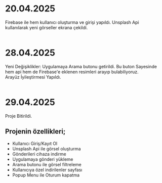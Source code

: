<h1>20.04.2025</h1>
Firebase ile hem kullanıcı oluşturma ve girişi yapıldı. Unsplash Api kullanılarak yeni görseller ekrana çekildi.
<br><br>

<h1>28.04.2025</h1>
Yeni Değişiklikler: Uygulamaya Arama butonu getirildi. Bu buton Sayesinde hem api hem de Firebase'e eklenen resimleri arayıp bulabiliyoruz.<br>
Arayüz İyileştirmesi Yapıldı.
<br><br>

<h1>29.04.2025</h1>
Proje Bitirildi.<br>
<h2>Projenin özellikleri;</h2>
<ul>
  <li>Kullanıcı Giriş/Kayıt Ol</li>
  <li>Unsplash Api ile görsel oluşturma</li>
  <li>Gönderileri cihaza indirme</li>
  <li>Uygulamaya gönderi yükleme</li>
  <li>Arama butonu ile görsel filtreleme</li>
  <li>Kullanıcıya özel indirilenler sayfası</li>
  <li>Popup Menu ile Oturum kapatma</li>
</ul>

